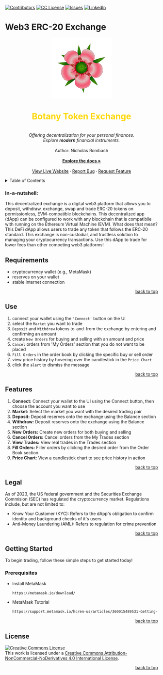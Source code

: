 <a name="readme-top"></a>

[![Contributors][contributors-shield]][contributors-url]
[![CC License][license-shield]][license-url]
[![Issues][issues-shield]][issues-url]
[![LinkedIn][linkedin-shield]][linkedin-url]

# Web3 ERC-20 Exchange

<!-- WELCOME -->

  <div align="center">
    <a href="https://github.com/nrhartfrc/web3-token-exchange">
      <img src="src/assets/manuka.png" alt="Logo" width="200" height="200">
    </a>
    <h1 align="center" style="color: gold;">Botany Token Exchange</h1>
    <p align="center">
    <br/>
    <em>Offering decentralization for your personal finances.</em><br/>
    <em>Explore <strong>modern</strong> financial instruments.</em><br/>
      <br/>
      Author: Nicholas Rombach
      <br/>
      <br/>
      <a href="https://github.com/nrhartfrc/web3-token-exchange/"><strong>Explore the docs »</strong></a>
      <br/>
      <br/>
      <a href="#">View Live Website</a>
      ·
      <a href="https://github.com/nrhartfrc/web3-token-exchange/issues">Report Bug</a>
      ·
      <a href="https://github.com/nrhartfrc/web3-token-exchange/issues">Request Feature</a>
    </p>
  </div>

<!-- TABLE OF CONTENTS -->

  <details>
    <summary>Table of Contents</summary>
    <ol>
      <li>
        <a href="#in-a-nutshell">In-a-Nutshell</a>
        <ul>
          <li><a href="#photos">Photos</a></li>
          <li><a href="#requirements">Requirements</a></li>
          <li><a href="#use">Use</a></li>
          <li><a href="#features">Features</a></li>
        </ul>
      </li>
      <li>
          <a href="#getting-started">Getting Started</a>
        <ul>
          <li><a href="#prerequisites">Prerequisites</a></li>
          <li><a href="#tutorial">Installation</a></li>
        </ul>
      </li>
      <li><a href="#legal">Legal</a></li>
      <li><a href="#license">License</a></li>
    </ol>
  </details>

<!-- IN-A-NUTSHELL -->

### **In-a-nutshell:**
This decentralized exchange is a digital web3 platform that allows you to deposit, withdraw, exchange, swap and trade ERC-20 tokens on permissionless, EVM-compatible blockchains. This decentralized app (dApp) can be configured to work with any blockchain that is compatibile with running on the Ethereum Virtual Machine (EVM). What does that mean? This DeFi dApp allows users to trade any token that follows the ERC-20 standard. This exchange is non-custodial, and trustless solution to managing your cryptocurrency transactions. Use this dApp to trade for lower fees than other competing web3 platforms!

<!-- REQUIREMENTS -->

## **Requirements**
- cryptocurrency wallet (e.g., MetaMask)
- reserves on your wallet
- stable internet connection

<p align="right"><a href="#readme-top">back to top</a></p>

<!-- USE -->

## **Use**
1. connect your wallet using the `'Connect'` button on the UI
2. select the `Market` you want to trade
3. `Deposit` and `Withdraw` tokens to-and-from the exchange by entering and confirming an amount
4. create `New Orders` for buying and selling with an amount and price
5. `Cancel` orders from 'My Orders' section that you do not want to be placed
6. `Fill Orders` in the order book by clicking the specific buy or sell order
7. view price history by hovering over the candlestick in the `Price Chart`
8. click the `alert` to dismiss the message

<p align="right"><a href="#readme-top">back to top</a></p>

<!-- FEATURES -->

## **Features**
1. **Connect:** Connect your wallet to the UI using the Connect button, then choose the account you want to use
2. **Market:** Select the market you want with the desired trading pair
3. **Deposit:** Deposit reserves onto the exchange using the Balance section
4. **Withdraw:** Deposit reserves onto the exchange using the Balance section
5. **New Orders:** Create new orders for both buying and selling
6. **Cancel Orders:** Cancel orders from the My Trades section
7. **View Trades:** View real trades in the Trades section
8. **Fill Orders:** Filler orders by clicking the desired order from the Order Book section
9. **Price Chart:** View a candlestick chart to see price history in action

<p align="right"><a href="#readme-top">back to top</a></p>

<!-- LEGAL -->

## **Legal**
As of 2023, the US federal government and the Securities Exchange Commision (SEC) has regulated the cryptocurrency market. Regulations include, but are not limited to:
- Know Your Customer (KYC): Refers to the dApp's obligation to confirm identity and background checks of it's users
- Anti-Money Laundering (AML): Refers to regulation for crime prevention

<p align="right"><a href="#readme-top">back to top</a></p>

## Getting Started

To begin trading, follow these simple steps to get started today!

### Prerequisites

- Install MetaMask
  ```sh
  https://metamask.io/download/
  ```
- MetaMask Tutorial
  ```sh
  https://support.metamask.io/hc/en-us/articles/360015489531-Getting-started-with-MetaMask
  ```
<p align="right"><a href="#readme-top">back to top</a></p>

<!-- LICENSE -->

## License
  
<a rel="license" href="http://creativecommons.org/licenses/by-nc-nd/4.0/"><img alt="Creative Commons License" style="border-width:0" src="https://i.creativecommons.org/l/by-nc-nd/4.0/88x31.png" /></a><br />This work is licensed under a <a rel="license" href="http://creativecommons.org/licenses/by-nc-nd/4.0/">Creative Commons Attribution-NonCommercial-NoDerivatives 4.0 International License</a>.

<p align="right"><a href="#readme-top">back to top</a></p>
  
<!-- MARKDOWN LINKS & IMAGES -->

[contributors-shield]: https://img.shields.io/badge/CONTRIBUTORS-1-red
[contributors-url]: https://github.com/nrhartfrc/web3-token-exchange/graphs/contributors
[license-shield]: https://img.shields.io/badge/LICENSE-CC_BY_NC_ND-blue
[license-url]: http://creativecommons.org/licenses/by-nc-nd/4.0/
[issues-shield]: https://img.shields.io/badge/ISSUES-REPORT-green
[issues-url]: https://github.com/nrhartfrc/web3-token-exchange/issues
[linkedin-shield]: https://img.shields.io/badge/-LinkedIn-black.svg?logo=linkedin&colorB=555
[linkedin-url]: https://linkedin.com/in/nicholasrombach
